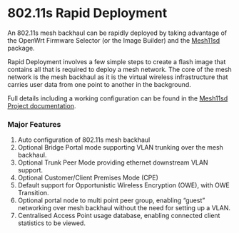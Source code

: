 # 802.11s Rapid Deployment

An 802.11s mesh backhaul can be rapidly deployed by taking advantage of the OpenWrt Firmware Selector (or the Image Builder) and the [Mesh11sd](https://github.com/openNDS/mesh11sd/#1-the-mesh11sd-project "https://github.com/openNDS/mesh11sd/#1-the-mesh11sd-project") package.

Rapid Deployment involves a few simple steps to create a flash image that contains all that is required to deploy a mesh network. The core of the mesh network is the mesh backhaul as it is the virtual wireless infrastructure that carries user data from one point to another in the background.

Full details including a working configuration can be found in the [Mesh11sd Project documentation](https://github.com/openNDS/mesh11sd/#41-rapid-deployment-firmware-flash "https://github.com/openNDS/mesh11sd/#41-rapid-deployment-firmware-flash").

### Major Features

1. Auto configuration of 802.11s mesh backhaul
2. Optional Bridge Portal mode supporting VLAN trunking over the mesh backhaul.
3. Optional Trunk Peer Mode providing ethernet downstream VLAN support.
4. Optional Customer/Client Premises Mode (CPE)
5. Default support for Opportunistic Wireless Encryption (OWE), with OWE Transition.
6. Optional portal node to multi point peer group, enabling “guest” networking over mesh backhaul without the need for setting up a VLAN.
7. Centralised Access Point usage database, enabling connected client statistics to be viewed.
